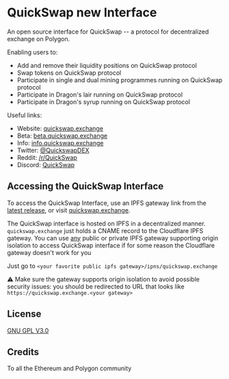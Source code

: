 # QuickSwap new Interface

An open source interface for QuickSwap -- a protocol for decentralized exchange on Polygon.

Enabling users to:

- Add and remove their liquidity positions on QuickSwap protocol
- Swap tokens on QuickSwap protocol
- Participate in single and dual mining programmes running on QuickSwap protocol
- Participate in Dragon's lair running on QuickSwap protocol
- Participate in Dragon's syrup running on QuickSwap protocol

Useful links:

- Website: [quickswap.exchange](https://quickswap.exchange/)
- Beta: [beta.quickswap.exchange](https://beta.quickswap.exchange/)
- Info: [info.quickswap.exchange](https://info.quickswap.exchange)
- Twitter: [@QuickswapDEX](https://twitter.com/QuickswapDEX)
- Reddit: [/r/QuickSwap](https://www.reddit.com/r/QuickSwap)
- Discord: [QuickSwap](https://discord.gg/KTgdBTnU)

## Accessing the QuickSwap Interface

To access the QuickSwap Interface, use an IPFS gateway link from the
[latest release](https://github.com/QuickSwap/interface-v2/releases/latest),
or visit [quickswap.exchange](https://quickswap.exchange).

The QuickSwap interface is hosted on IPFS in a decentralized manner. `quickswap.exchange` just holds a CNAME record to the Cloudflare IPFS gateway. You can use [any](https://ipfs.github.io/public-gateway-checker/) public or private IPFS gateway supporting origin isolation to access QuickSwap interface if for some reason the Cloudflare gateway doesn't work for you

Just go to `<your favorite public ipfs gateway>/ipns/quickswap.exchange`

⚠️ Make sure the gateway supports origin isolation to avoid possible security issues: you should be redirected to URL that looks like `https://quickswap.exchange.<your gateway>`

## License

[GNU GPL V3.0](./LICENSE)

## Credits

To all the Ethereum and Polygon community


